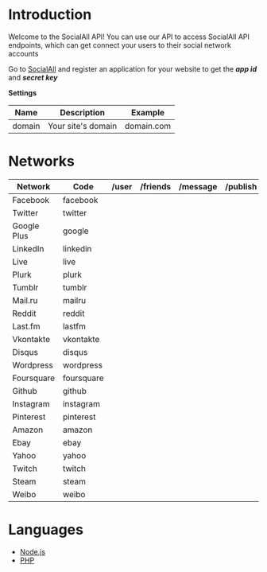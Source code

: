 # Introduction

Welcome to the SocialAll API! You can use our API to access SocialAll API endpoints, which can get connect your users to their social network accounts

Go to <a target='_blank' href='https://www.socialall.io'>SocialAll</a> and register an application for your website to get the ___app id___ and ___secret key___

__Settings__

Name | Description | Example
--- | --- | ---
domain | Your site's domain | domain.com

# Networks

Network | Code | /user | /friends | /message | /publish | /pages | /publish_page 
--- | --- | :---: | :---: | :---: | :---: | :---: | :---: 
Facebook | facebook | <i class="fa fa-check soclall-icon-check"></i> | <i class="fa fa-check soclall-icon-check"></i> | | <i class="fa fa-check soclall-icon-check"></i> | <i class="fa fa-check soclall-icon-check"></i> | <i class="fa fa-check soclall-icon-check"></i>
Twitter | twitter | <i class="fa fa-check soclall-icon-check"></i> | <i class="fa fa-check soclall-icon-check"></i> | <i class="fa fa-check soclall-icon-check"></i> | <i class="fa fa-check soclall-icon-check"></i> | |
Google Plus | google | <i class="fa fa-check soclall-icon-check"></i> | <i class="fa fa-check soclall-icon-check"></i> | | | |
LinkedIn | linkedin | <i class="fa fa-check soclall-icon-check"></i> | <i class="fa fa-check soclall-icon-check"></i> | <i class="fa fa-check soclall-icon-check"></i> | <i class="fa fa-check soclall-icon-check"></i> | |
Live | live | <i class="fa fa-check soclall-icon-check"></i> | <i class="fa fa-check soclall-icon-check"></i> | | | |
Plurk | plurk | <i class="fa fa-check soclall-icon-check"></i> | <i class="fa fa-check soclall-icon-check"></i> | <i class="fa fa-check soclall-icon-check"></i> | <i class="fa fa-check soclall-icon-check"></i> | |
Tumblr | tumblr | <i class="fa fa-check soclall-icon-check"></i> | <i class="fa fa-check soclall-icon-check"></i> | <i class="fa fa-check soclall-icon-check"></i> | <i class="fa fa-check soclall-icon-check"></i> | |
Mail.ru | mailru | <i class="fa fa-check soclall-icon-check"></i> | <i class="fa fa-check soclall-icon-check"></i> | <i class="fa fa-check soclall-icon-check"></i> | <i class="fa fa-check soclall-icon-check"></i> | |
Reddit | reddit | <i class="fa fa-check soclall-icon-check"></i> | <i class="fa fa-check soclall-icon-check"></i> | | | |
Last.fm | lastfm | <i class="fa fa-check soclall-icon-check"></i> | <i class="fa fa-check soclall-icon-check"></i> | <i class="fa fa-check soclall-icon-check"></i> | <i class="fa fa-check soclall-icon-check"></i> | |
Vkontakte | vkontakte | <i class="fa fa-check soclall-icon-check"></i> | | | | |
Disqus | disqus | <i class="fa fa-check soclall-icon-check"></i> | | | | |
Wordpress | wordpress | <i class="fa fa-check soclall-icon-check"></i> | | | | |
Foursquare | foursquare | <i class="fa fa-check soclall-icon-check"></i> | | | | |
Github | github | <i class="fa fa-check soclall-icon-check"></i> | | | | |
Instagram | instagram | <i class="fa fa-check soclall-icon-check"></i> | | | | |
Pinterest | pinterest | <i class="fa fa-check soclall-icon-check"></i> | | | | |
Amazon | amazon | <i class="fa fa-check soclall-icon-check"></i> | | | | |
Ebay | ebay | <i class="fa fa-check soclall-icon-check"></i> | | | | |
Yahoo | yahoo | <i class="fa fa-check soclall-icon-check"></i> | | | | |
Twitch | twitch | <i class="fa fa-check soclall-icon-check"></i> | | | | |
Steam | steam | <i class="fa fa-check soclall-icon-check"></i> | | | | |
Weibo | weibo | <i class="fa fa-check soclall-icon-check"></i> | | | | |

# Languages

* [Node.js](../developer-guide/nodejs.md)
* [PHP](../developer-guide/php.md)